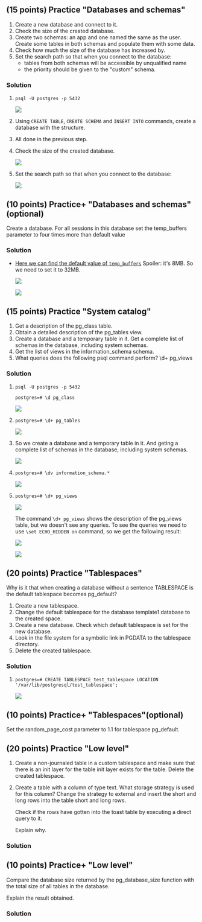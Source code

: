 ## (15 points) Practice "Databases and schemas"

1. Create a new database and connect to it.
2. Check the size of the created database.
3. Create two schemas: an app and one named the same as the user.
Create some tables in both schemas and populate them with some data.
4. Check how much the size of the database has increased by.
5. Set the search path so that when you connect to the database:
    * tables from both schemas will be accessible by unqualified name
    * the priority should be given to the "custom" schema.

### Solution

1. `psql -U postgres -p 5432`

    ![](pictures/hw3-1.png)

2. Using `CREATE TABLE`, `CREATE SCHEMA` and `INSERT INTO` commands, create a database with the structure.

3. All done in the previous step.

4. Check the size of the created database.

    ![](pictures/hw3-2.png)

5. Set the search path so that when you connect to the database:

    ![](pictures/hw3-3.png)

## (10 points) Practice+ "Databases and schemas"(optional)

Create a database. For all sessions in this database set the temp_buffers parameter to four times more than default value

### Solution

* [Here we can find the default value of `temp_buffers`](https://postgresqlco.nf/doc/en/param/temp_buffers/) Spoiler: it's 8MB. So we need to set it to 32MB.

    ![](pictures/hw3-4.png)

    ![](pictures/hw3-5.png)

## (15 points) Practice "System catalog"

1. Get a description of the pg_class table.
2. Obtain a detailed description of the pg_tables view.
3. Create a database and a temporary table in it. Get a complete list of schemas in the database, including system schemas.
4. Get the list of views in the information_schema schema.
5. What queries does the following psql command perform? \d+ pg_views

### Solution

1. `psql -U postgres -p 5432`

    `postgres=# \d pg_class`

    ![](pictures/hw3-6.png)

2. `postgres=# \d+ pg_tables`

    ![](pictures/hw3-7.png)

3. So we create a database and a temporary table in it. And geting a complete list of schemas in the database, including system schemas.

    ![](pictures/hw3-8.png)

4. `postgres=# \dv information_schema.*`

    ![](pictures/hw3-9.png)

5. `postgres=# \d+ pg_views`

    ![](pictures/hw3-10.png)

    The command `\d+ pg_views` shows the description of the pg_views table, but we doesn't see any queries. To see the queries we need to use `\set ECHO_HIDDEN on` command, so we get the following result:

    ![](pictures/hw3-11.png)

    ![](pictures/hw3-12.png)

## (20 points) Practice "Tablespaces"

Why is it that when creating a database without a sentence
TABLESPACE is the default tablespace
becomes pg_default?
1. Create a new tablespace.
2. Change the default tablespace for the database template1 database to the created space.
3. Create a new database. Check which default tablespace is set for the new database.
4. Look in the file system for a symbolic link in PGDATA to the tablespace directory.
5. Delete the created tablespace.

### Solution

1. `postgres=# CREATE TABLESPACE test_tablespace LOCATION '/var/lib/postgresql/test_tablespace';`

    ![](pictures/hw3-13.png)

## (10 points) Practice+ "Tablespaces"(optional)

Set the random_page_cost parameter to 1.1 for tablespace pg_default.


## (20 points) Practice "Low level"

1. Create a non-journaled table in a custom tablespace and make sure that there is an init layer for the table init layer exists for the table. Delete the created tablespace.
2. Create a table with a column of type text. What storage strategy is used for this column? Change the strategy to external and insert the short and long rows into the table short and long rows.
    
    Check if the rows have gotten into the toast table by executing a direct query to it.
    
    Explain why.


### Solution


## (10 points) Practice+ "Low level"

Compare the database size returned by the pg_database_size function with the total size of all tables in the database.

Explain the result obtained.


### Solution

